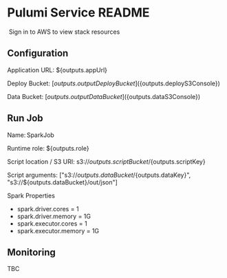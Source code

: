 # Pulumi Service README
​
Sign in to AWS to view stack resources

## Configuration

Application URL: ${outputs.appUrl}

Deploy Bucket: [${outputs.outputDeployBucket}](${outputs.deployS3Console})

Data Bucket: [${outputs.outputDataBucket}](${outputs.dataS3Console})

## Run Job

Name: SparkJob

Runtime role: ${outputs.role}

Script location / S3 URI: s3://${outputs.scriptBucket}/${outputs.scriptKey}

Script arguments: ["s3://${outputs.dataBucket}/${outputs.dataKey}", "s3://${outputs.dataBucket}/out/json"]

Spark Properties
* spark.driver.cores = 1
* spark.driver.memory = 1G
* spark.executor.cores = 1
* spark.executor.memory = 1G

## Monitoring

TBC
